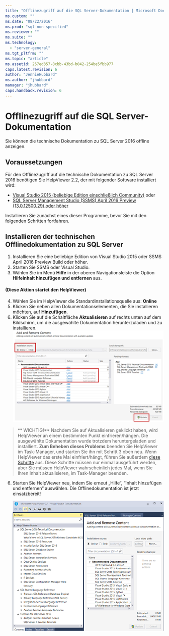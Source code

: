 ```yaml
---
title: "Offlinezugriff auf die SQL Server-Dokumentation | Microsoft Docs"
ms.custom: ""
ms.date: "08/22/2016"
ms.prod: "sql-non-specified"
ms.reviewer: ""
ms.suite: ""
ms.technology: 
  - "server-general"
ms.tgt_pltfrm: ""
ms.topic: "article"
ms.assetid: 257ed357-8cbb-43bd-b042-254be5fbb977
caps.latest.revision: 6
author: "JennieHubbard"
ms.author: "jhubbard"
manager: "jhubbard"
caps.handback.revision: 6
---
```

# Offlinezugriff auf die SQL Server-Dokumentation

Sie können die technische Dokumentation zu SQL Server 2016 offline anzeigen.
  
## Voraussetzungen
Für den Offlinezugriff auf die technische Dokumentation zu SQL Server 2016 benötigen Sie HelpViewer 2.2, der mit folgender Software installiert wird: 
- [Visual Studio 2015 (beliebige Edition einschließlich Community)](https://www.visualstudio.com/products/visual-studio-community-vs.aspx) oder
- [SQL Server Management Studio (SSMS) April 2016 Preview (13.0.12500.29) oder höher](https://msdn.microsoft.com/library/mt238290.aspx)

Installieren Sie zunächst eines dieser Programme, bevor Sie mit den folgenden Schritten fortfahren.
  
## Installieren der technischen Offlinedokumentation zu SQL Server 

1. Installieren Sie eine beliebige Edition von Visual Studio 2015 oder SSMS April 2016 Preview Build oder höher. 
2. Starten Sie SSMS oder Visual Studio.
3. Wählen Sie im Menü **Hilfe** in der oberen Navigationsleiste die Option **Hilfeinhalt hinzufügen und entfernen** aus. 

#### (Diese Aktion startet den HelpViewer)

4. Wählen Sie im HelpViewer die Standardinstallationsquelle aus: **Online** 
5. Klicken Sie neben allen Dokumentationselementen, die Sie installieren möchten, auf **Hinzufügen**.
6. Klicken Sie auf die Schaltfläche **Aktualisieren** auf rechts unten auf dem Bildschirm, um die ausgewählte Dokumentation herunterzuladen und zu installieren.
![Laden von Offlineinhalt](../sql-server/media/load-offline-content.png) 

 >** WICHTIG!** Nachdem Sie auf Aktualisieren geklickt haben, wird HelpViewer an einem bestimmten Punkt einfrieren/hängen. Die ausgewählte Dokumentation wurde trotzdem heruntergeladen und installiert. **Zum Beheben dieses Problems** beenden Sie HelpViewer im Task-Manager, und starten Sie ihn mit Schritt 3 oben neu. Wenn HelpViewer das erste Mal einfriert/hängt, führen Sie außerdem [diese Schritte](https://msdn.microsoft.com/library/mt654096.aspx) aus. Diese Schritte müssen nur einmal ausgeführt werden, aber Sie müssen HelpViewer wahrscheinlich jedes Mal, wenn Sie Ihren Inhalt aktualisieren, im Task-Manager beenden.  
6. Starten Sie HelpViewer neu, indem Sie erneut „Hilfe“, “Inhalt hinzufügen und entfernen“ auswählen. Die Offlinedokumentation ist jetzt einsatzbereit!



   ![Offlinedokumentation ist einsatzbereit](../sql-server/media/offline-ready-to-use.png)


